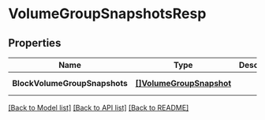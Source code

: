 # VolumeGroupSnapshotsResp

## Properties
Name | Type | Description | Notes
------------ | ------------- | ------------- | -------------
**BlockVolumeGroupSnapshots** | [**[]VolumeGroupSnapshot**](VolumeGroupSnapshot.md) |  | [default to null]

[[Back to Model list]](../README.md#documentation-for-models) [[Back to API list]](../README.md#documentation-for-api-endpoints) [[Back to README]](../README.md)



